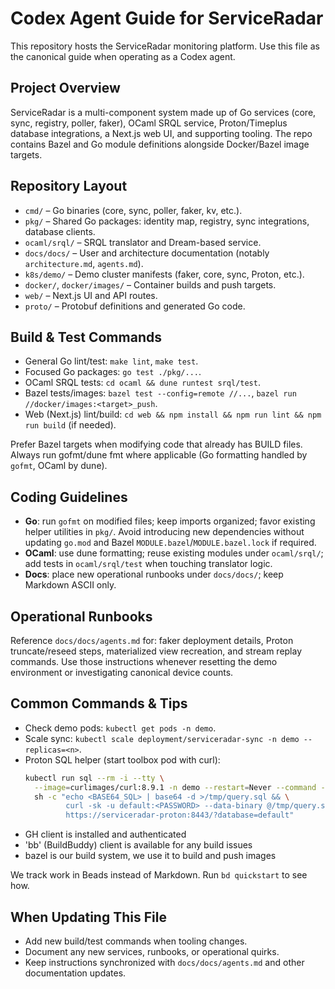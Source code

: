# Codex Agent Guide for ServiceRadar

This repository hosts the ServiceRadar monitoring platform. Use this file as the canonical guide when operating as a Codex agent.

## Project Overview

ServiceRadar is a multi-component system made up of Go services (core, sync, registry, poller, faker), OCaml SRQL service, Proton/Timeplus database integrations, a Next.js web UI, and supporting tooling. The repo contains Bazel and Go module definitions alongside Docker/Bazel image targets.

## Repository Layout

- `cmd/` – Go binaries (core, sync, poller, faker, kv, etc.).
- `pkg/` – Shared Go packages: identity map, registry, sync integrations, database clients.
- `ocaml/srql/` – SRQL translator and Dream-based service.
- `docs/docs/` – User and architecture documentation (notably `architecture.md`, `agents.md`).
- `k8s/demo/` – Demo cluster manifests (faker, core, sync, Proton, etc.).
- `docker/`, `docker/images/` – Container builds and push targets.
- `web/` – Next.js UI and API routes.
- `proto/` – Protobuf definitions and generated Go code.

## Build & Test Commands

- General Go lint/test: `make lint`, `make test`.
- Focused Go packages: `go test ./pkg/...`.
- OCaml SRQL tests: `cd ocaml && dune runtest srql/test`.
- Bazel tests/images: `bazel test --config=remote //...`, `bazel run //docker/images:<target>_push`.
- Web (Next.js) lint/build: `cd web && npm install && npm run lint && npm run build` (if needed).

Prefer Bazel targets when modifying code that already has BUILD files. Always run gofmt/dune fmt where applicable (Go formatting handled by `gofmt`, OCaml by dune).

## Coding Guidelines

- **Go**: run `gofmt` on modified files; keep imports organized; favor existing helper utilities in `pkg/`. Avoid introducing new dependencies without updating `go.mod` and Bazel `MODULE.bazel`/`MODULE.bazel.lock` if required.
- **OCaml**: use dune formatting; reuse existing modules under `ocaml/srql/`; add tests in `ocaml/srql/test` when touching translator logic.
- **Docs**: place new operational runbooks under `docs/docs/`; keep Markdown ASCII only.

## Operational Runbooks

Reference `docs/docs/agents.md` for: faker deployment details, Proton truncate/reseed steps, materialized view recreation, and stream replay commands. Use those instructions whenever resetting the demo environment or investigating canonical device counts.

## Common Commands & Tips

- Check demo pods: `kubectl get pods -n demo`.
- Scale sync: `kubectl scale deployment/serviceradar-sync -n demo --replicas=<n>`.
- Proton SQL helper (start toolbox pod with curl):
  ```bash
  kubectl run sql --rm -i --tty \
    --image=curlimages/curl:8.9.1 -n demo --restart=Never --command -- \
    sh -c "echo <BASE64_SQL> | base64 -d >/tmp/query.sql && \
           curl -sk -u default:<PASSWORD> --data-binary @/tmp/query.sql \
           https://serviceradar-proton:8443/?database=default"
  ```
- GH client is installed and authenticated
- 'bb' (BuildBuddy) client is available for any build issues
- bazel is our build system, we use it to build and push images

We track work in Beads instead of Markdown. Run `bd quickstart` to see how.

## When Updating This File

- Add new build/test commands when tooling changes.
- Document any new services, runbooks, or operational quirks.
- Keep instructions synchronized with `docs/docs/agents.md` and other documentation updates.

